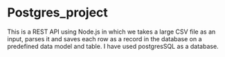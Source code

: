 # Postgres_project

This is a REST API using Node.js in which we takes a large CSV file as an input, parses it and saves each row as a record in the database on a predefined data model and table.
I have used postgresSQL as a database.
